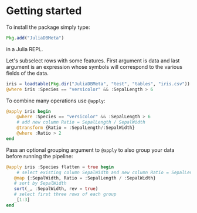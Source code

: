 # Getting started

To install the package simply type:

```julia
Pkg.add("JuliaDBMeta")
```

in a Julia REPL.

Let's subselect rows with some features. First argument is data and last argument is an expression whose symbols will correspond to the various fields of the data.

```julia
iris = loadtable(Pkg.dir("JuliaDBMeta", "test", "tables", "iris.csv"))
@where iris :Species == "versicolor" && :SepalLength > 6
```

To combine many operations use `@apply`:

```julia
@apply iris begin
    @where :Species == "versicolor" && :SepalLength > 6
    # add new column Ratio = SepalLength / SepalWidth
    @transform {Ratio = :SepalLength/:SepalWidth}
    @where :Ratio > 2
end
```

Pass an optional grouping argument to `@apply` to also group your data before running the pipeline:

```julia
@apply iris :Species flatten = true begin
    # select existing column SepalWidth and new column Ratio = SepalLength / SepalWidth
   @map {:SepalWidth, Ratio = :SepalLength / :SepalWidth}
   # sort by SepalWidth
   sort(_, :SepalWidth, rev = true)
   # select first three rows of each group
   _[1:3]
end
```
